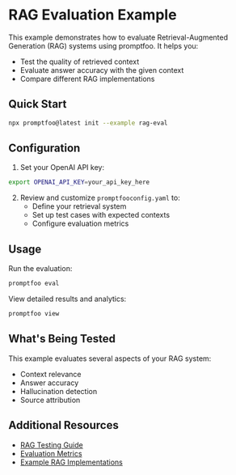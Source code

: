 # RAG Evaluation Example

This example demonstrates how to evaluate Retrieval-Augmented Generation (RAG) systems using promptfoo. It helps you:

- Test the quality of retrieved context
- Evaluate answer accuracy with the given context
- Compare different RAG implementations

## Quick Start

```bash
npx promptfoo@latest init --example rag-eval
```

## Configuration

1. Set your OpenAI API key:

```bash
export OPENAI_API_KEY=your_api_key_here
```

2. Review and customize `promptfooconfig.yaml` to:
   - Define your retrieval system
   - Set up test cases with expected contexts
   - Configure evaluation metrics

## Usage

Run the evaluation:

```bash
promptfoo eval
```

View detailed results and analytics:

```bash
promptfoo view
```

## What's Being Tested

This example evaluates several aspects of your RAG system:

- Context relevance
- Answer accuracy
- Hallucination detection
- Source attribution

## Additional Resources

- [RAG Testing Guide](https://promptfoo.dev/docs/guides/rag-testing)
- [Evaluation Metrics](https://promptfoo.dev/docs/configuration/metrics)
- [Example RAG Implementations](https://promptfoo.dev/docs/examples/rag)
